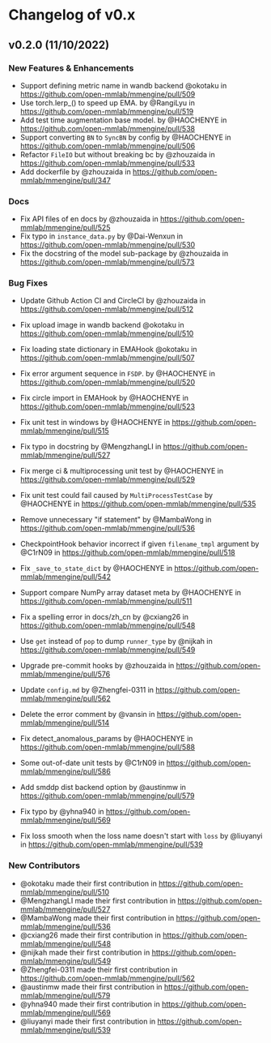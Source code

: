 # Changelog of v0.x

## v0.2.0 (11/10/2022)

### New Features & Enhancements

- Support defining metric name in wandb backend @okotaku in https://github.com/open-mmlab/mmengine/pull/509
- Use torch.lerp\_() to speed up EMA. by @RangiLyu in https://github.com/open-mmlab/mmengine/pull/519
- Add test time augmentation base model. by @HAOCHENYE in https://github.com/open-mmlab/mmengine/pull/538
- Support converting `BN` to `SyncBN` by config by @HAOCHENYE in https://github.com/open-mmlab/mmengine/pull/506
- Refactor `FileIO` but without breaking bc by @zhouzaida in https://github.com/open-mmlab/mmengine/pull/533
- Add dockerfile by @zhouzaida in https://github.com/open-mmlab/mmengine/pull/347

### Docs

- Fix API files of en docs by @zhouzaida in https://github.com/open-mmlab/mmengine/pull/525
- Fix typo in `instance_data.py` by @Dai-Wenxun in https://github.com/open-mmlab/mmengine/pull/530
- Fix the docstring of the model sub-package by @zhouzaida in https://github.com/open-mmlab/mmengine/pull/573

### Bug Fixes

- Update Github Action CI and CircleCI by @zhouzaida in https://github.com/open-mmlab/mmengine/pull/512

- Fix upload image in wandb backend @okotaku in https://github.com/open-mmlab/mmengine/pull/510

- Fix loading state dictionary in EMAHook @okotaku in https://github.com/open-mmlab/mmengine/pull/507

- Fix error argument sequence in `FSDP`. by @HAOCHENYE in https://github.com/open-mmlab/mmengine/pull/520

- Fix circle import in EMAHook by @HAOCHENYE in https://github.com/open-mmlab/mmengine/pull/523

- Fix unit test in windows by @HAOCHENYE in https://github.com/open-mmlab/mmengine/pull/515

- Fix typo in docstring by @MengzhangLI in https://github.com/open-mmlab/mmengine/pull/527

- Fix merge ci & multiprocessing unit test by @HAOCHENYE in https://github.com/open-mmlab/mmengine/pull/529

- Fix unit test could fail caused by `MultiProcessTestCase`  by @HAOCHENYE in https://github.com/open-mmlab/mmengine/pull/535

- Remove unnecessary "if statement" by @MambaWong in https://github.com/open-mmlab/mmengine/pull/536

- CheckpointHook behavior incorrect if given `filename_tmpl` argument by @C1rN09 in https://github.com/open-mmlab/mmengine/pull/518

- Fix `_save_to_state_dict` by @HAOCHENYE in https://github.com/open-mmlab/mmengine/pull/542

- Support compare NumPy array dataset meta by @HAOCHENYE in https://github.com/open-mmlab/mmengine/pull/511

- Fix a spelling error in docs/zh_cn by @cxiang26 in https://github.com/open-mmlab/mmengine/pull/548

- Use `get` instead of `pop` to dump `runner_type` by @nijkah in https://github.com/open-mmlab/mmengine/pull/549

- Upgrade pre-commit hooks by @zhouzaida in https://github.com/open-mmlab/mmengine/pull/576

- Update `config.md` by @Zhengfei-0311 in https://github.com/open-mmlab/mmengine/pull/562

- Delete the error comment by @vansin in https://github.com/open-mmlab/mmengine/pull/514

- Fix detect_anomalous_params by @HAOCHENYE in https://github.com/open-mmlab/mmengine/pull/588

- Some out-of-date unit tests by @C1rN09 in https://github.com/open-mmlab/mmengine/pull/586

- Add smddp dist backend option by @austinmw in https://github.com/open-mmlab/mmengine/pull/579

- Fix typo by @yhna940 in https://github.com/open-mmlab/mmengine/pull/569

- Fix loss smooth when the loss name doesn't start with `loss` by @liuyanyi in
  https://github.com/open-mmlab/mmengine/pull/539

### New Contributors

- @okotaku made their first contribution in https://github.com/open-mmlab/mmengine/pull/510
- @MengzhangLI made their first contribution in https://github.com/open-mmlab/mmengine/pull/527
- @MambaWong made their first contribution in https://github.com/open-mmlab/mmengine/pull/536
- @cxiang26 made their first contribution in https://github.com/open-mmlab/mmengine/pull/548
- @nijkah made their first contribution in https://github.com/open-mmlab/mmengine/pull/549
- @Zhengfei-0311 made their first contribution in https://github.com/open-mmlab/mmengine/pull/562
- @austinmw made their first contribution in https://github.com/open-mmlab/mmengine/pull/579
- @yhna940 made their first contribution in https://github.com/open-mmlab/mmengine/pull/569
- @liuyanyi made their first contribution in https://github.com/open-mmlab/mmengine/pull/539
